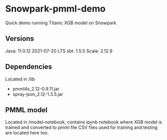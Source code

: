 # Snowpark-pmml-demo
Quick demo running Titanic XGB model on Snowpark

## Versions
Java: 11.0.12 2021-07-20 LTS
sbt: 1.5.5
Scala: 2.12.9

## Dependencies
Located in /lib
- pmml4s_2.12-0.9.11.jar
- spray-json_2.12-1.3.5.jar

## PMML model
Located in /model-notebook, contains ipynb notebook where XGB model is trained and converted to pmml file
CSV files used for training and testing are located here too.


